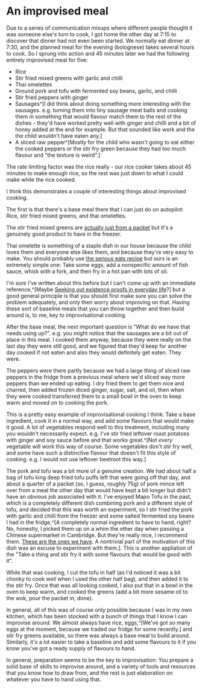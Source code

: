 # An improvised meal

Due to a series of communication mixups where different people thought it was someone else's turn to cook, I got home the other day at 7:15 to discover that dinner had not even been started. We normally eat dinner at 7:30, and the planned meal for the evening (bolognese) takes several hours to cook. So I sprung into action and 45 minutes later we had the following entirely improvised meal for five:

* Rice
* Stir fried mixed greens with garlic and chilli
* Thai omelettes
* Ground pork and tofu with fermented soy beans, garlic, and chilli
* Stir fried peppers with ginger
* Sausages^[I did think about doing something more interesting with the sausages. e.g. turning them into tiny sausage meat balls and cooking them in something that would flavour match them to the rest of the dishes - they'd have worked pretty well with ginger and chilli and a bit of honey added at the end for example. But that sounded like work and the the child wouldn't have eaten any.]
* A sliced raw pepper^[Mostly for the child who wasn't going to eat either the cooked peppers or the stir fry green because they had too much flavour and "the texture is weird".]

The rate limiting factor was the rice really - our rice cooker takes about 45 minutes to make enough rice, so the rest was just down to what I could make while the rice cooked.

I think this demonstrates a couple of interesting things about improvised cooking.

The first is that there's a base meal there that I can just do on autopilot: Rice, stir fried mixed greens, and thai omelettes.

The stir fried mixed greens are [actually just from a packet](https://strongroots.com/en-gb/products/stir-fry-greens) but it's a genuinely good product to have in the freezer.

Thai omelette is something of a staple dish in our house because the child loves them and everyone else likes them, and because they're very easy to make. You should probably use [the serious eats recipe](https://www.seriouseats.com/thai-style-omelet-khai-jiao-recipe) but ours is an extremely simple one: Take some eggs, add a nonspecific amount of fish sauce, whisk with a fork, and then fry in a hot pan with lots of oil.

I'm sure I've written about this before but I can't come up with an immediate reference,^[Maybe [Seeking out existence proofs in everyday life](https://notebook.drmaciver.com/posts/2020-03-05-11:27.html)?] but a good general principle is that you should first make sure you can solve the problem adequately, and only then worry about improving on that. Having these sort of baseline meals that you can throw together and then build around is, to me, key to improvisational cooking.

After the base meal, the next important question is "What do we have that needs using up?". e.g. you might notice that the sausages are a bit out of place in this meal. I cooked them anyway, because they were really on the last day they were still good, and we figured that they'd keep for another day cooked if not eaten and also they would definitely get eaten. They were.

The peppers were there partly because we had a large thing of sliced raw peppers in the fridge from a previous meal where we'd sliced way more peppers than we ended up eating. I dry fried them to get them nice and charred, then added frozen diced ginger, sugar, salt, and oil, then when they were cooked transferred them to a small bowl in the oven to keep warm and moved on to cooking the pork.

This is a pretty easy example of improvisational cooking I think: Take a base ingredient, cook it in a normal way, and add some flavours that would make it good. A lot of vegetables respond well to this treatment, including many you wouldn't necessarily expect. e.g. I've stir fried leftover roast potatoes with ginger and soy sauce before and that works great.^[Not *every* vegetable will work this way of course. Some vegetables don't stir fry well, and some have such a distinctive flavour that doesn't fit this style of cooking. e.g. I would not use leftover beetroot this way.]

The pork and tofu was a bit more of a genuine creation. We had about half a bag of tofu king deep fried tofu puffs left that were going off that day, and about a quarter of a packet (so, I guess, roughly 75g) of pork mince left over from a meal the other day that would have kept a bit longer but didn't have an obvious job associated with it. I've enjoyed Mapo Tofu in the past, which is a completely different dish combining pork and a different style of tofu, and decided that this was worth an experiment, so I stir fried the pork with garlic and chilli from the freezer and some salted fermented soy beans I had in the fridge,^[A completely normal ingredient to have to hand, right? No, honestly, I picked them up on a whim the other day when passing a Chinese supermarket in Cambridge. But they're really nice, I recommend them. [These are the ones we have](https://www.amazon.co.uk/ZHENG-FENG-Salted-Black-Soybean/dp/B0792GLN3S). A nontrivial part of the motivation of this dish was an excuse to experiment with them.]. This is another appliation of the "Take a thing and stir fry it with some flavours that would be good with it".

While that was cooking, I cut the tofu in half (as I'd noticed it was a bit chonky to cook well when I used the other half bag), and then added it to the stir fry. Once that was all looking cooked, I also put that in a bowl in the oven to keep warm, and cooked the greens (add a bit more sesame oil to the wok, pour the packet in, done).

In general, all of this was of course only possible because I was in my own kitchen, which has been stocked with a bunch of things that I know I can improvise around. We almost always have rice, eggs,^[We've got _so_ many eggs at the moment, because we traded our fridge for some recently.] and stir fry greens available, so there was always a base meal to build around. Similarly, it's a lot easier to take a baseline and add some flavours to it if you know you've got a ready supply of flavours to hand.

In general, preparation seems to be the key to improvisation: You prepare a solid base of skills to improvise around, and a variety of tools and resources that you know how to draw from, and the rest is just elaboration on whatever you have to hand using that.
